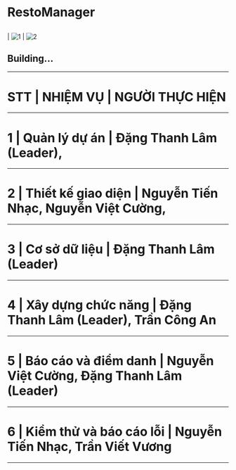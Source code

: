 # RestoManager
##
| ![1](https://media.giphy.com/media/nEaVQAybfZbrQQ4R4W/giphy.gif) | ![2](https://media.giphy.com/media/5gHfODIb0VIAucon2J/giphy.gif)
 ## Building...
_____________________________________________________________________________________________________________
# STT | NHIỆM VỤ                    |	NGƯỜI THỰC HIỆN		
_____________________________________________________________________________________________________________
# 1	  | Quản lý dự án	            |    Đặng Thanh Lâm (Leader),	
_____________________________________________________________________________________________________________
# 2	  | Thiết kế giao diện	        |    Nguyễn Tiến Nhạc,		 Nguyễn Việt Cường,	
_____________________________________________________________________________________________________________
# 3	  | Cơ sở dữ liệu	            |    Đặng Thanh Lâm (Leader)				
_____________________________________________________________________________________________________________
# 4	  | Xây dựng chức năng	        |    Đặng Thanh Lâm (Leader), Trần Công An			
_____________________________________________________________________________________________________________
# 5   | Báo cáo và điểm danh        |	 Nguyễn Việt Cường, Đặng Thanh Lâm (Leader)			
_____________________________________________________________________________________________________________
# 6   | Kiểm thử và báo cáo lỗi     |    Nguyễn Tiến Nhạc,	 Trần Viết Vương		
_____________________________________________________________________________________________________________
						
						